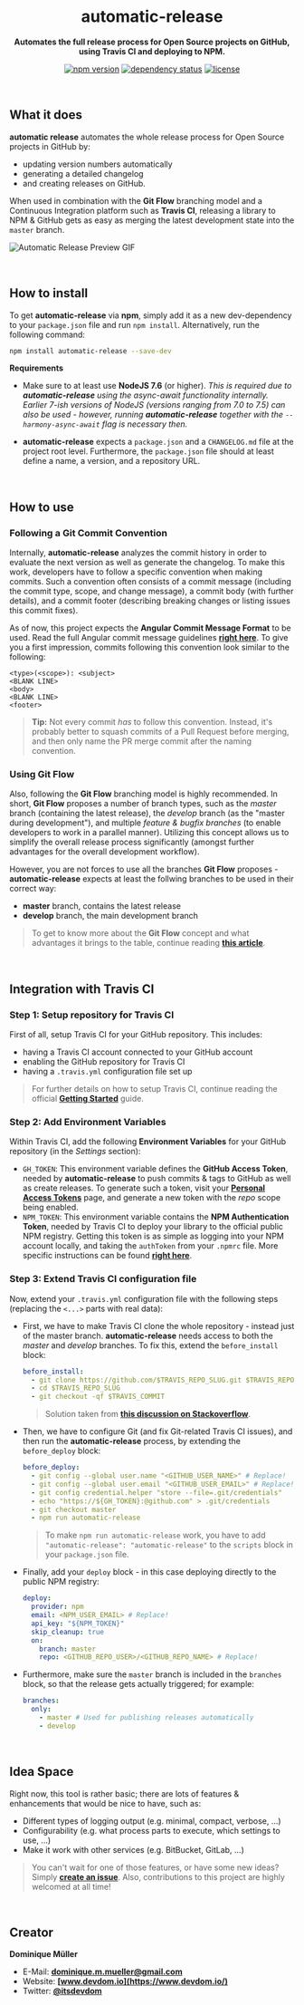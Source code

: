 <div align="center">

# automatic-release

**Automates the full release process for Open Source projects on GitHub, using Travis CI and deploying to NPM.**

[![npm version](https://img.shields.io/npm/v/automatic-release.svg?maxAge=2592000&style=flat-square)](https://www.npmjs.com/package/automatic-release)
[![dependency status](https://img.shields.io/david/dominique-mueller/automatic-release.svg?maxAge=2592000&style=flat-square)](https://david-dm.org/dominique-mueller/automatic-release)
[![license](https://img.shields.io/npm/l/automatic-release.svg?maxAge=2592000&style=flat-square)](https://github.com/dominique-mueller/automatic-release/LICENSE)

</div>

<br>

## What it does

**automatic release** automates the whole release process for Open Source projects in GitHub by:

- updating version numbers automatically
- generating a detailed changelog
- and creating releases on GitHub.

When used in combination with the **Git Flow** branching model and a Continuous Integration platform such as **Travis CI**, releasing a library to NPM & GitHub gets as easy as merging the latest development state into the `master` branch.

![Automatic Release Preview GIF](/docs/preview.gif?raw=true)

<br>

## How to install

To get **automatic-release** via **npm**, simply add it as a new dev-dependency to your `package.json` file and run `npm install`. Alternatively, run the following command:

``` bash
npm install automatic-release --save-dev
```

**Requirements**

- Make sure to at least use **NodeJS 7.6** (or higher). *This is required due to **automatic-release** using the async-await functionality internally. Earlier 7-ish versions of NodeJS (versions ranging from 7.0 to 7.5) can also be used - however, running **automatic-release** together with the `--harmony-async-await` flag is necessary then.*

- **automatic-release** expects a `package.json` and a `CHANGELOG.md` file at the project root level. Furthermore, the `package.json` file should at least define a name, a version, and a repository URL.

<br>

## How to use

### Following a Git Commit Convention

Internally, **automatic-release** analyzes the commit history in order to evaluate the next version as well as generate the changelog. To make this work, developers have to follow a specific convention when making commits. Such a convention often consists of a commit message (including the commit type, scope, and change message), a commit body (with further details), and a commit footer (describing breaking changes or listing issues this commit fixes).

As of now, this project expects the **Angular Commit Message Format** to be used. Read the full Angular commit message guidelines **[right here](https://github.com/angular/angular/blob/master/CONTRIBUTING.md#-commit-message-guidelines)**. To give you a first impression, commits following this convention look similar to the following:

```
<type>(<scope>): <subject>
<BLANK LINE>
<body>
<BLANK LINE>
<footer>
```

> **Tip:** Not every commit *has* to follow this convention. Instead, it's probably better to squash commits of a Pull Request before merging, and then only name the PR merge commit after the naming convention.

### Using Git Flow

Also, following the **Git Flow** branching model is highly recommended. In short, **Git Flow** proposes a number of branch types, such as the *master* branch (containing the latest release), the *develop* branch (as the "master during development"), and multiple *feature & bugfix branches* (to enable developers to work in a parallel manner). Utilizing this concept allows us to simplify the overall release process significantly (amongst further advantages for the overall development workflow).

However, you are not forces to use all the branches **Git Flow** proposes - **automatic-release** expects at least the follwing branches to be used in their correct way:

- **master** branch, contains the latest release
- **develop** branch, the main development branch

> To get to know more about the **Git Flow** concept and what advantages it brings to the table, continue reading **[this article](http://nvie.com/posts/a-successful-git-branching-model/)**.

<br>

## Integration with Travis CI

### Step 1: Setup repository for Travis CI

First of all, setup Travis CI for your GitHub repository. This includes:

- having a Travis CI account connected to your GitHub account
- enabling the GitHub repository for Travis CI
- having a `.travis.yml` configuration file set up

> For further details on how to setup Travis CI, continue reading the official **[Getting Started](https://docs.travis-ci.com/user/getting-started/)** guide.

### Step 2: Add Environment Variables

Within Travis CI, add the following **Environment Variables** for your GitHub repository (in the *Settings* section):

- `GH_TOKEN`: This environment variable defines the **GitHub Access Token**, needed by **automatic-release** to push commits & tags to GitHub as well as create releases. To generate such a token, visit your **[Personal Access Tokens](https://github.com/settings/tokens)** page, and generate a new token with the *repo* scope being enabled.
- `NPM_TOKEN`: This environment variable contains the **NPM Authentication Token**, needed by Travis CI to deploy your library to the official public NPM registry. Getting this token is as simple as logging into your NPM account locally, and taking the `authToken` from your `.npmrc` file. More specific instructions can be found **[right here](http://blog.npmjs.org/post/118393368555/deploying-with-npm-private-modules)**.

### Step 3: Extend Travis CI configuration file

Now, extend your `.travis.yml` configuration file with the following steps (replacing the `<...>` parts with real data):

- First, we have to make Travis CI clone the whole repository - instead just of the master branch. **automatic-release** needs access to both the *master* and *develop* branches. To fix this, extend the `before_install` block:
	``` yml
	before_install:
	  - git clone https://github.com/$TRAVIS_REPO_SLUG.git $TRAVIS_REPO_SLUG
	  - cd $TRAVIS_REPO_SLUG
	  - git checkout -qf $TRAVIS_COMMIT
	```
	> Solution taken from **[this discussion on Stackoverflow](http://stackoverflow.com/questions/32580821/how-can-i-customize-override-the-git-clone-step-in-travis-ci)**.
- Then, we have to configure Git (and fix Git-related Travis CI issues), and then run the **automatic-release** process, by extending the `before_deploy` block:
	``` yml
	before_deploy:
	  - git config --global user.name "<GITHUB_USER_NAME>" # Replace!
	  - git config --global user.email "<GITHUB_USER_EMAIL>" # Replace!
	  - git config credential.helper "store --file=.git/credentials"
	  - echo "https://${GH_TOKEN}:@github.com" > .git/credentials
	  - git checkout master
	  - npm run automatic-release
	```
	> To make `npm run automatic-release` work, you have to add `"automatic-release": "automatic-release"` to the `scripts` block in your `package.json` file.
- Finally, add your `deploy` block - in this case deploying directly to the public NPM registry:
	``` yml
	deploy:
	  provider: npm
	  email: <NPM_USER_EMAIL> # Replace!
	  api_key: "${NPM_TOKEN}"
	  skip_cleanup: true
	  on:
	    branch: master
	    repo: <GITHUB_REPO_USER>/<GITHUB_REPO_NAME> # Replace!
	```
- Furthermore, make sure the `master` branch is included in the `branches` block, so that the release gets actually triggered; for example:
	``` yml
	branches:
	  only:
	    - master # Used for publishing releases automatically
	    - develop
	```

<br>

## Idea Space

Right now, this tool is rather basic; there are lots of features & enhancements that would be nice to have, such as:

- Different types of logging output (e.g. minimal, compact, verbose, ...)
- Configurability (e.g. what process parts to execute, which settings to use, ...)
- Make it work with other services (e.g. BitBucket, GitLab, ...)

> You can't wait for one of those features, or have some new ideas?<br>Simply **[create an issue](https://github.com/dominique-mueller/automatic-release/issues/new)**. Also, contributions to this project are highly welcomed at all time!

<br>

## Creator

**Dominique Müller**

- E-Mail: **[dominique.m.mueller@gmail.com](mailto:dominique.m.mueller@gmail.com)**
- Website: **[www.devdom.io](https://www.devdom.io/)**
- Twitter: **[@itsdevdom](https://twitter.com/itsdevdom)**

